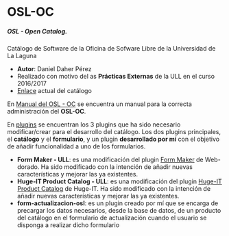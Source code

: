 # OSL-OC
##### OSL - Open Catalog. 
Catálogo de Software de la Oficina de Sofware Libre de la Universidad de La Laguna

- **Autor**: Daniel Daher Pérez
- Realizado con motivo del as **Prácticas Externas** de la ULL en el curso 2016/2017
- [Enlace](10.6.128.3/openpyme) actual del catálogo

En [Manual del OSL - OC](https://github.com/tic-ull/OSL-OC/blob/master/ManualOSL-OC.pdf "Manual") se encuentra un manual para la correcta administración del **OSL-OC**.

En [plugins](https://github.com/tic-ull/OSL-OC/tree/master/plugins) se encuentran los 3 plugins que ha sido necesario modificar/crear para el desarrollo del catálogo. Los dos plugins principales, el **catálogo** y el **formulario**, y un plugin **desarrollado por mí** con el objetivo de añadir funcionalidad a uno de los formularios.

* **Form Maker - ULL**: es una modificación del plugin [Form Maker](https://web-dorado.com/products/wordpress-form.html) de Web-dorado. Ha sido modificado con la intención de añadir nuevas características y mejorar las ya existentes.
* **Huge-IT Product Catalog - ULL**: es una modificación del plugin [Huge-IT Product Catalog](https://huge-it.com/product-catalog/) de Huge-IT. Ha sido modificado con la intención de añadir nuevas características y mejorar las ya existentes.
* **form-actualizacion-osl**: es un plugin creado por mí que se encarga de precargar los datos necesarios, desde la base de datos, de un producto del catálogo en el formulario de actualización cuando el usuario se disponga a realizar dicho formulario
